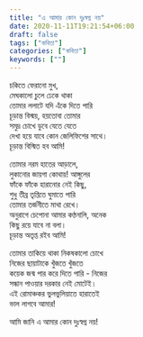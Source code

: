 ```yaml
---
title: "এ আমার কোন দুঃস্বপ্ন নয়"
date: 2020-11-11T19:21:54+06:00
draft: false
tags: ["কবিতা"]
categories: ["কবিতা"]
keywords: [""]
---
```


চকিতে ফেরানো মুখ,  
মেঘকালো চুলে ঢেকে থাকা  
তোমার ললাটে যদি এঁকে দিতে পারি  
চূড়ান্ত বিস্ময়, হয়তোবা তোমার  
সমুদ্র চোখে ডুবে যেতে যেতে  
দেখা হয়ে যাবে কোন জেলিফিশের সাথে।  
চূড়ান্ত বিস্মিত হব আমি!  

তোমার নরম হাতের আড়ালে,  
লুকানোর জায়গা কোথায়! আঙ্গুলের  
ফাঁকে ফাঁকে হারানোর নেই কিছু,  
শুধু তীব্র তৃপ্তিতে ঘুমাতে পারি  
তোমার তর্জনীতে মাথা রেখে।  
অনুরাগে চেপোনা আমার কণ্ঠনালি, অনেক  
কিছু রয়ে যাবে না বলা।  
চূড়ান্ত অতৃপ্ত রইব আমি!  

তোমার তাকিয়ে থাকা নিকষকালো চোখে  
নিজের ছায়াটাকে খুঁজতে খুঁজতে  
কয়েক জন্ম পার করে দিতে পারি - নিজের  
সন্ধান পাওয়ার দরকার নেই মোটেই।  
এই রোমাঞ্চকর ভুলভুলিয়াতে হারাতেই  
ভাল লাগবে আমার!  

আমি জানি এ আমার কোন দুঃস্বপ্ন নয়!  

